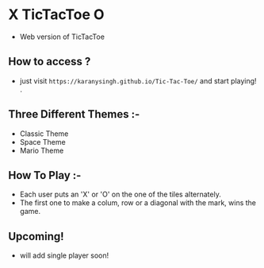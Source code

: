 #  X TicTacToe O
* Web version of TicTacToe

## How to access ?
* just visit `https://karanysingh.github.io/Tic-Tac-Toe/` and start playing! .

## Three Different Themes :- 
* Classic Theme
* Space Theme
* Mario Theme

## How To Play :- 
* Each user puts an 'X' or 'O' on the one of the tiles alternately.
* The first one to make a colum, row or a diagonal with the mark, wins the game.

## Upcoming!
* will add single player soon!
